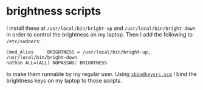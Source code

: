 # brightness scripts

I install these at `/usr/local/bin/bright-up` and `/usr/local/bin/bright-down`
in order to control the brightness on my laptop. Then I add the following to
`/etc/sudoers`:

```
Cmnd_Alias     BRIGHTNESS = /usr/local/bin/bright-up, /usr/local/bin/bright-down
nathan ALL=(ALL) NOPASSWD: BRIGHTNESS
```

to make them runnable by my regular user. Using
[`xbindkeysrc.scm`](../../xbindkeys/.xbindkeysrc.scm)
I bind the brightness keys on my laptop to those scripts.
